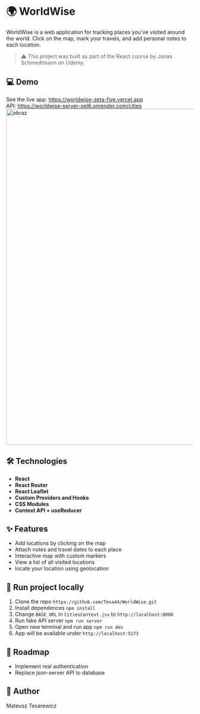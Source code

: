 # 🌍 WorldWise

WorldWise is a web application for tracking places you've visited around the world. Click on the map, mark your travels, and add personal notes to each location.

> ⚠ This project was built as part of the React course by Jonas Schmedtmann on Udemy.

## 💻 Demo

See the live app: https://worldwise-zeta-five.vercel.app  
API: https://worldwise-server-oel6.onrender.com/cities
<img width="1870" height="903" alt="obraz" src="https://github.com/user-attachments/assets/32db11a3-fd0e-4e75-a00c-657f17b1d4fa" />

## 🛠 Technologies

- **React**
- **React Router**
- **React Leaflet**
- **Custom Providers and Hooks**
- **CSS Modules**
- **Context API + useReducer**

## ✨ Features

- Add locations by clicking on the map
- Attach notes and travel dates to each place
- Interactive map with custom markers
- View a list of all visited locations
- locate your location using geolocation

## 🚀 Run project locally

1. Clone the repo `https://github.com/Tesa44/WorldWise.git`
2. Install dependences `npm install`
3. Change `BASE_URL` in `CitiesContext.jsx` to `http://localhost:8000`
4. Run fake API server `npm run server`
5. Open new terminal and run app `npm run dev`
6. App will be available under `http://localhost:5173`

## 📌 Roadmap

- Implement real authentication
- Replace json-server API to database

## 👤 Author

Mateusz Tesarewicz
